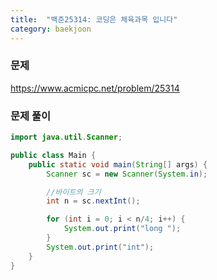```yaml
---
title:  "백준25314: 코딩은 체육과목 입니다"
category: baekjoon
---
```




### 문제

https://www.acmicpc.net/problem/25314



### 문제 풀이

```java
import java.util.Scanner;

public class Main {
    public static void main(String[] args) {
        Scanner sc = new Scanner(System.in);

        //바이트의 크기
        int n = sc.nextInt();

        for (int i = 0; i < n/4; i++) {
            System.out.print("long ");
        }
        System.out.print("int");
    }
}

```

